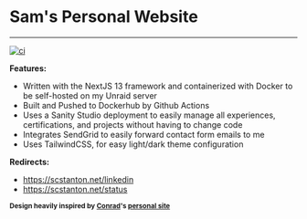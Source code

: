 # Sam's Personal Website 
------------
[![ci](https://github.com/scstanton20/portfolio-v2/actions/workflows/build-push-docker.yml/badge.svg?branch=main)](https://github.com/scstanton20/portfolio-v2/actions/workflows/build-push-docker.yml)

**Features:**
- Written with the NextJS 13 framework and containerized with Docker to be self-hosted on my Unraid server
- Built and Pushed to Dockerhub by Github Actions
- Uses a Sanity Studio deployment to easily manage all experiences, certifications, and projects without having to change code
- Integrates SendGrid to easily forward contact form emails to me
- Uses TailwindCSS, for easy light/dark theme configuration

**Redirects:**
- https://scstanton.net/linkedin
- https://scstanton.net/status


<sub>**Design heavily inspired by [Conrad](https://github.com/cnrad)'s [personal site](https://cnrad.dev)**</sub>
